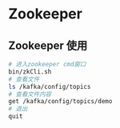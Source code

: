 # Zookeeper

## Zookeeper 使用
```bash
# 进入zookeeper cmd窗口
bin/zkCli.sh 
# 查看文件
ls /kafka/config/topics
# 查看文件内容
get /kafka/config/topics/demo
# 退出
quit
```
